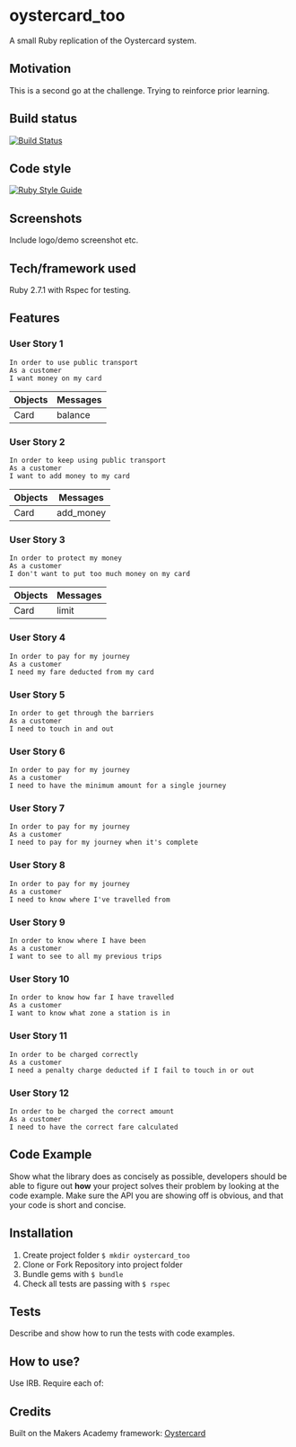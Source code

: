 # oystercard_too
A small Ruby replication of the Oystercard system.

## Motivation
This is a second go at the challenge. Trying to reinforce prior learning.

## Build status
[![Build Status](https://travis-ci.com/chriswhitehouse/oystercard_too.svg?branch=main)](https://travis-ci.com/chriswhitehouse/oystercard_too)

## Code style
[![Ruby Style Guide](https://img.shields.io/badge/code_style-standard-brightgreen.svg)](https://github.com/testdouble/standard)

## Screenshots
Include logo/demo screenshot etc.

## Tech/framework used
Ruby 2.7.1 with Rspec for testing.

## Features
### User Story 1
```
In order to use public transport
As a customer
I want money on my card
```

|Objects |Messages |
|---|---|
|Card | balance |

### User Story 2
```
In order to keep using public transport
As a customer
I want to add money to my card
```

|Objects |Messages |
|---|---|
|Card | add_money |

### User Story 3
```
In order to protect my money
As a customer
I don't want to put too much money on my card
```

|Objects |Messages |
|---|---|
|Card | limit |

### User Story 4
```
In order to pay for my journey
As a customer
I need my fare deducted from my card
```

### User Story 5
```
In order to get through the barriers
As a customer
I need to touch in and out
```

### User Story 6
```
In order to pay for my journey
As a customer
I need to have the minimum amount for a single journey
```

### User Story 7
```
In order to pay for my journey
As a customer
I need to pay for my journey when it's complete
```

### User Story 8
```
In order to pay for my journey
As a customer
I need to know where I've travelled from
```

### User Story 9
```
In order to know where I have been
As a customer
I want to see to all my previous trips
```

### User Story 10
```
In order to know how far I have travelled
As a customer
I want to know what zone a station is in
```

### User Story 11
```
In order to be charged correctly
As a customer
I need a penalty charge deducted if I fail to touch in or out
```

### User Story 12
```
In order to be charged the correct amount
As a customer
I need to have the correct fare calculated
```

## Code Example
Show what the library does as concisely as possible, developers should be able to figure out **how** your project solves their problem by looking at the code example. Make sure the API you are showing off is obvious, and that your code is short and concise.

## Installation
1. Create project folder `$ mkdir oystercard_too`
2. Clone or Fork Repository into project folder
3. Bundle gems with `$ bundle`
4. Check all tests are passing with `$ rspec`

## Tests
Describe and show how to run the tests with code examples.

## How to use?
Use IRB. Require each of:

## Credits
Built on the Makers Academy framework: [Oystercard](https://github.com/makersacademy/course/tree/master/oystercard)
